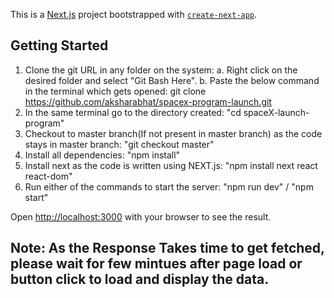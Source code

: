This is a [Next.js](https://nextjs.org/) project bootstrapped with [`create-next-app`](https://github.com/vercel/next.js/tree/canary/packages/create-next-app).

## Getting Started

1. Clone the git URL in any folder on the system: 
    a. Right click on the desired folder and select "Git Bash Here". 
    b. Paste the below command in the terminal which gets opened: 
    git clone https://github.com/aksharabhat/spacex-program-launch.git
2. In the same terminal go to the directory created: "cd spaceX-launch-program"
3. Checkout to master branch(If not present in master branch) as the code stays in master branch: "git checkout master"
4. Install all dependencies: "npm install"
5. Install next as the code is written using NEXT.js: "npm install next react react-dom"
6. Run either of the commands to start the server: "npm run dev" / "npm start"

Open [http://localhost:3000](http://localhost:3000) with your browser to see the result.

## Note: As the Response Takes time to get fetched, please wait for few mintues after page load or button click to load and display the data. 
